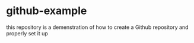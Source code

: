 # github-example
this repository is a demenstration of how to create a Github repository and properly set it up
